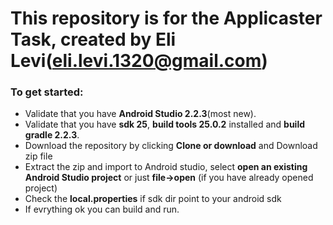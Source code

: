 # This repository is for the Applicaster Task, created by Eli Levi(eli.levi.1320@gmail.com)

### To get started:
- Validate that you have **Android Studio 2.2.3**(most new).
- Validate that you have **sdk 25**, **build tools 25.0.2** installed and **build gradle 2.2.3**.
- Download the repository by clicking **Clone or download** and Download zip file
- Extract the zip and import to Android studio, select **open an existing Android Studio project** or just **file->open** (if you have already opened project) 
- Check the **local.properties** if sdk dir point to your android sdk
- If evrything ok you can build and run.